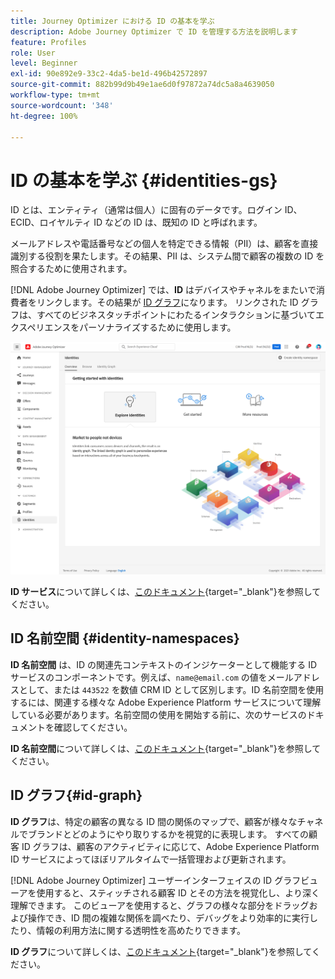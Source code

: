 ```yaml
---
title: Journey Optimizer における ID の基本を学ぶ
description: Adobe Journey Optimizer で ID を管理する方法を説明します
feature: Profiles
role: User
level: Beginner
exl-id: 90e892e9-33c2-4da5-be1d-496b42572897
source-git-commit: 882b99d9b49e1ae6d0f97872a74dc5a8a4639050
workflow-type: tm+mt
source-wordcount: '348'
ht-degree: 100%

---
```


# ID の基本を学ぶ {#identities-gs}

ID とは、エンティティ（通常は個人）に固有のデータです。ログイン ID、ECID、ロイヤルティ ID などの ID は、既知の ID と呼ばれます。


メールアドレスや電話番号などの個人を特定できる情報（PII）は、顧客を直接識別する役割を果たします。その結果、PII は、システム間で顧客の複数の ID を照合するために使用されます。

 [!DNL Adobe Journey Optimizer] では、**ID** はデバイスやチャネルをまたいで消費者をリンクします。その結果が [ID グラフ](#id-graph)になります。 リンクされた ID グラフは、すべてのビジネスタッチポイントにわたるインタラクションに基づいてエクスペリエンスをパーソナライズするために使用します。

![](assets/identities-home.png)

**ID サービス**&#x200B;について詳しくは、[このドキュメント](https://experienceleague.adobe.com/docs/experience-platform/identity/home.html?lang=ja){target=&quot;_blank&quot;}を参照してください。

## ID 名前空間 {#identity-namespaces}

**ID 名前空間** は、ID の関連先コンテキストのインジケーターとして機能する ID サービスのコンポーネントです。例えば、`name@email.com` の値をメールアドレスとして、または `443522` を数値 CRM ID として区別します。ID 名前空間を使用するには、関連する様々な Adobe Experience Platform サービスについて理解している必要があります。名前空間の使用を開始する前に、次のサービスのドキュメントを確認してください。

**ID 名前空間**&#x200B;について詳しくは、[このドキュメント](https://experienceleague.adobe.com/docs/experience-platform/identity/namespaces.html?lang=ja){target=&quot;_blank&quot;}を参照してください。

## ID グラフ{#id-graph}

**ID グラフ**&#x200B;は、特定の顧客の異なる ID 間の関係のマップで、顧客が様々なチャネルでブランドとどのようにやり取りするかを視覚的に表現します。 すべての顧客 ID グラフは、顧客のアクティビティに応じて、Adobe Experience Platform ID サービスによってほぼリアルタイムで一括管理および更新されます。

[!DNL Adobe Journey Optimizer] ユーザーインターフェイスの ID グラフビューアを使用すると、スティッチされる顧客 ID とその方法を視覚化し、より深く理解できます。 このビューアを使用すると、グラフの様々な部分をドラッグおよび操作でき、ID 間の複雑な関係を調べたり、デバッグをより効率的に実行したり、情報の利用方法に関する透明性を高めたりできます。

**ID グラフ**&#x200B;について詳しくは、[このドキュメント](https://experienceleague.adobe.com/docs/experience-platform/identity/ui/identity-graph-viewer.html?lang=ja){target=&quot;_blank&quot;}を参照してください。
